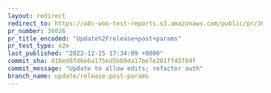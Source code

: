 ```yaml
---
layout: redirect
redirect_to: https://a8c-woo-test-reports.s3.amazonaws.com/public/pr/36026/e2e/index.html
pr_number: 36026
pr_title_encoded: "Update%2Frelease+post+params"
pr_test_type: e2e
last_published: "2022-12-15 17:34:09 +0000"
commit_sha: d10ed8fd6e6a175ed5bb9da17be7e201ff45f84f
commit_message: "Update to allow edits; refactor auth"
branch_name: update/release-post-params
---
```

